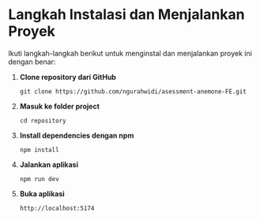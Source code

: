 # Langkah Instalasi dan Menjalankan Proyek

Ikuti langkah-langkah berikut untuk menginstal dan menjalankan proyek ini dengan benar:

1. **Clone repository dari GitHub**
   ```
   git clone https://github.com/ngurahwidi/asessment-anemone-FE.git

2. **Masuk ke folder project**
    ```
    cd repository

3. **Install dependencies dengan npm**
    ```
    npm install

4. **Jalankan aplikasi**
    ```
    npm run dev

9. **Buka aplikasi**
    ```
    http://localhost:5174
